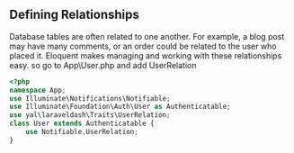 ## Defining Relationships

Database tables are often related to one another. For example, a blog post may have many comments, or an order could be related to the user who placed it. Eloquent makes managing and working with these relationships easy.
so go to App\User.php and add UserRelation

```php
<?php 
namespace App; 
use Illuminate\Notifications\Notifiable; 
use Illuminate\Foundation\Auth\User as Authenticatable; 
use yal\laraveldash\Traits\UserRelation; 
class User extends Authenticatable { 
    use Notifiable,UserRelation; 
}
```
